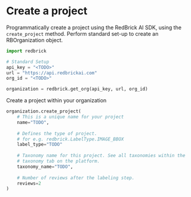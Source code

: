 # Create a project

Programmatically create a project using the RedBrick AI SDK, using the `create_project` method.  Perform standard set-up to create an RBOrganization object.

```python
import redbrick

# Standard Setup
api_key = "<TODO>"
url = "https://api.redbrickai.com"
org_id = "<TODO>"

organization = redbrick.get_org(api_key, url, org_id)
```

Create a project within your organization

```python
organization.create_project(
    # This is a unique name for your project
    name="TODO",
    
    # Defines the type of project.
    # for e.g. redbrick.LabelType.IMAGE_BBOX
    label_type="TODO"
    
    # Taxonomy name for this project. See all taxonomies within the 
    # taxonomy tab on the platform. 
    taxonomy_name="TODO", 
    
    # Number of reviews after the labeling step.
    reviews=2
)
```
